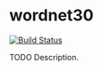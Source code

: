 # wordnet30

[![Build Status](https://travis-ci.org/ocramz/wordnet30.png)](https://travis-ci.org/ocramz/wordnet30)

TODO Description.
